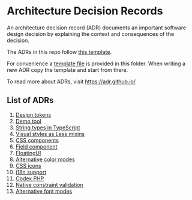 # Architecture Decision Records

An architecture decision record (ADR) documents an important software design decision by explaining the context and consequences of the decision.

The ADRs in this repo follow [this template](https://github.com/joelparkerhenderson/architecture-decision-record/blob/main/templates/decision-record-template-by-michael-nygard/index.md).

For convenience a [template file](./NNNN-adr-template.md) is provided in this folder. When writing a new ADR copy the template and start from there.

To read more about ADRs, visit https://adr.github.io/

## List of ADRs

1. [Design tokens](./01-adr-design-tokens)
1. [Demo tool](./02-adr-demo-tool )
1. [String types in TypeScript](./03-adr-string-types)
1. [Visual styles as Less mixins](./04-adr-less-mixins)
1. [CSS components](./05-adr-css-components)
1. [Field component](./06-adr-field-component)
1. [FloatingUI](./07-adr-floating-ui)
1. [Alternative color modes](./08-adr-color-modes)
1. [CSS icons](./09-adr-css-icons)
1. [i18n support](./10-adr-i18n-for-common-strings)
1. [Codex PHP](./11-adr-codex-php)
1. [Native constraint validation](./12-adr-native-constraint-validation)
1. [Alternative font modes](./13-adr-font-modes)
